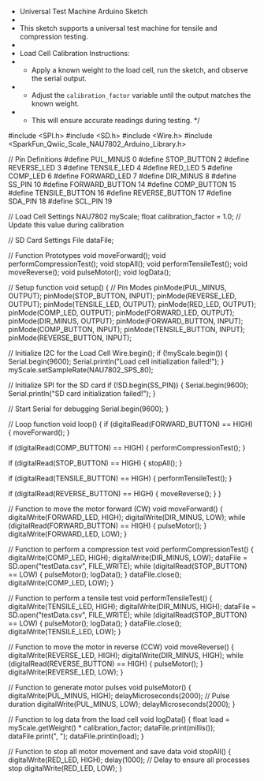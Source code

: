  * Universal Test Machine Arduino Sketch
 * 
 * This sketch supports a universal test machine for tensile and compression testing.
 * 
 * Load Cell Calibration Instructions:
 * - Apply a known weight to the load cell, run the sketch, and observe the serial output.
 * - Adjust the `calibration_factor` variable until the output matches the known weight.
 * - This will ensure accurate readings during testing.
 */

#include <SPI.h>
#include <SD.h>
#include <Wire.h>
#include <SparkFun_Qwiic_Scale_NAU7802_Arduino_Library.h>

// Pin Definitions
#define PUL_MINUS 0
#define STOP_BUTTON 2
#define REVERSE_LED 3
#define TENSILE_LED 4
#define RED_LED 5
#define COMP_LED 6
#define FORWARD_LED 7
#define DIR_MINUS 8
#define SS_PIN 10
#define FORWARD_BUTTON 14
#define COMP_BUTTON 15
#define TENSILE_BUTTON 16
#define REVERSE_BUTTON 17
#define SDA_PIN 18
#define SCL_PIN 19

// Load Cell Settings
NAU7802 myScale;
float calibration_factor = 1.0;  // Update this value during calibration

// SD Card Settings
File dataFile;

// Function Prototypes
void moveForward();
void performCompressionTest();
void stopAll();
void performTensileTest();
void moveReverse();
void pulseMotor();
void logData();

// Setup function
void setup() {
  // Pin Modes
  pinMode(PUL_MINUS, OUTPUT);
  pinMode(STOP_BUTTON, INPUT);
  pinMode(REVERSE_LED, OUTPUT);
  pinMode(TENSILE_LED, OUTPUT);
  pinMode(RED_LED, OUTPUT);
  pinMode(COMP_LED, OUTPUT);
  pinMode(FORWARD_LED, OUTPUT);
  pinMode(DIR_MINUS, OUTPUT);
  pinMode(FORWARD_BUTTON, INPUT);
  pinMode(COMP_BUTTON, INPUT);
  pinMode(TENSILE_BUTTON, INPUT);
  pinMode(REVERSE_BUTTON, INPUT);

  // Initialize I2C for the Load Cell
  Wire.begin();
  if (!myScale.begin()) {
    Serial.begin(9600);
    Serial.println("Load cell initialization failed!");
  }
  myScale.setSampleRate(NAU7802_SPS_80);

  // Initialize SPI for the SD card
  if (!SD.begin(SS_PIN)) {
    Serial.begin(9600);
    Serial.println("SD card initialization failed!");
  }
  
  // Start Serial for debugging
  Serial.begin(9600);
}

// Loop function
void loop() {
  if (digitalRead(FORWARD_BUTTON) == HIGH) {
    moveForward();
  }

  if (digitalRead(COMP_BUTTON) == HIGH) {
    performCompressionTest();
  }

  if (digitalRead(STOP_BUTTON) == HIGH) {
    stopAll();
  }

  if (digitalRead(TENSILE_BUTTON) == HIGH) {
    performTensileTest();
  }

  if (digitalRead(REVERSE_BUTTON) == HIGH) {
    moveReverse();
  }
}

// Function to move the motor forward (CW)
void moveForward() {
  digitalWrite(FORWARD_LED, HIGH);
  digitalWrite(DIR_MINUS, LOW);
  while (digitalRead(FORWARD_BUTTON) == HIGH) {
    pulseMotor();
  }
  digitalWrite(FORWARD_LED, LOW);
}

// Function to perform a compression test
void performCompressionTest() {
  digitalWrite(COMP_LED, HIGH);
  digitalWrite(DIR_MINUS, LOW);
  dataFile = SD.open("testData.csv", FILE_WRITE);
  while (digitalRead(STOP_BUTTON) == LOW) {
    pulseMotor();
    logData();
  }
  dataFile.close();
  digitalWrite(COMP_LED, LOW);
}

// Function to perform a tensile test
void performTensileTest() {
  digitalWrite(TENSILE_LED, HIGH);
  digitalWrite(DIR_MINUS, HIGH);
  dataFile = SD.open("testData.csv", FILE_WRITE);
  while (digitalRead(STOP_BUTTON) == LOW) {
    pulseMotor();
    logData();
  }
  dataFile.close();
  digitalWrite(TENSILE_LED, LOW);
}

// Function to move the motor in reverse (CCW)
void moveReverse() {
  digitalWrite(REVERSE_LED, HIGH);
  digitalWrite(DIR_MINUS, HIGH);
  while (digitalRead(REVERSE_BUTTON) == HIGH) {
    pulseMotor();
  }
  digitalWrite(REVERSE_LED, LOW);
}

// Function to generate motor pulses
void pulseMotor() {
  digitalWrite(PUL_MINUS, HIGH);
  delayMicroseconds(2000);  // Pulse duration
  digitalWrite(PUL_MINUS, LOW);
  delayMicroseconds(2000);
}

// Function to log data from the load cell
void logData() {
  float load = myScale.getWeight() * calibration_factor;
  dataFile.print(millis());
  dataFile.print(", ");
  dataFile.println(load);
}

// Function to stop all motor movement and save data
void stopAll() {
  digitalWrite(RED_LED, HIGH);
  delay(1000);  // Delay to ensure all processes stop
  digitalWrite(RED_LED, LOW);
}

